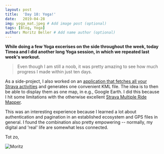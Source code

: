 ```yaml
---
layout: post
title:  'Day 18: Yoga!'
date:   2019-04-28
img: yoga_mat.jpeg # Add image post (optional)
tags: [Blog, Yoga]
author: Moritz Beller # Add name author (optional)
---
```


**While doing a few Yoga excerises on the side throughout the week,
  today Timea and I did another long Yoga session, in which we
  repeated last week's workout.**

> Even though I am still a noob, it was pretty amazing to see how much
  progress I made within just ten days.

As a side-project, I also worked on an [application that fetches all
your Strava
activities](https://github.com/Inventitech/gpx-from-strava) and
generates one convenient KML file. The idea is to then be able to
display them as one map, in e.g., Google Earth. I did this because I
hit some limitations with the otherwise excellent [Strava Multiple
Ride Mapper](https://www.jonathanokeeffe.com/strava/map.php).

This was an interesting experience because I learned a lot about
authentication and pagination in an established ecosystem and GPS
files in general. I found the combination also pretty empowering --
normally, my digital and 'real' life are somewhat less connected.

Tot zo,

![Moritz]({{site.baseurl}}/assets/img/moritz.png)